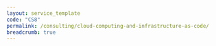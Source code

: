 ```yaml
---
layout: service_template
code: "CS8"
permalink: /consulting/cloud-computing-and-infrastructure-as-code/
breadcrumb: true
---
```

